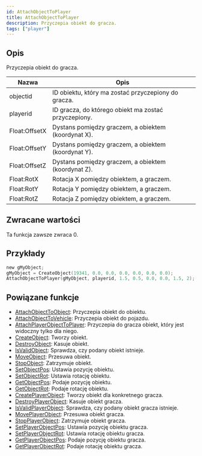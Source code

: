 ```yaml
---
id: AttachObjectToPlayer
title: AttachObjectToPlayer
description: Przyczepia obiekt do gracza.
tags: ["player"]
---
```


## Opis

Przyczepia obiekt do gracza.

| Nazwa         | Opis                                                 |
| ------------- | ---------------------------------------------------- |
| objectid      | ID obiektu, który ma zostać przyczepiony do gracza.  |
| playerid      | ID gracza, do którego obiekt ma zostać przyczepiony. |
| Float:OffsetX | Dystans pomiędzy graczem, a obiektem (koordynat X).  |
| Float:OffsetY | Dystans pomiędzy graczem, a obiektem (koordynat Y).  |
| Float:OffsetZ | Dystans pomiędzy graczem, a obiektem (koordynat Z).  |
| Float:RotX    | Rotacja X pomiędzy obiektem, a graczem.              |
| Float:RotY    | Rotacja Y pomiędzy obiektem, a graczem.              |
| Float:RotZ    | Rotacja Z pomiędzy obiektem, a graczem.              |

## Zwracane wartości

Ta funkcja zawsze zwraca 0.

## Przykłady

```c
new gMyObject;
gMyObject = CreateObject(19341, 0.0, 0.0, 0.0, 0.0, 0.0, 0.0);
AttachObjectToPlayer(gMyObject, playerid, 1.5, 0.5, 0.0, 0.0, 1.5, 2);
```

## Powiązane funkcje

- [AttachObjectToObject](AttachObjectToObject.md): Przyczepia obiekt do obiektu.
- [AttachObjectToVehicle](AttachObjectToVehicle.md): Przyczepia obiekt do pojazdu.
- [AttachPlayerObjectToPlayer](AttachPlayerObjectToPlayer.md): Przyczepia do gracza obiekt, który jest widoczny tylko dla niego.
- [CreateObject](CreateObject.md): Tworzy obiekt.
- [DestroyObject](DestroyObject.md): Kasuje obiekt.
- [IsValidObject](IsValidObject.md): Sprawdza, czy podany obiekt istnieje.
- [MoveObject](MoveObject.md): Przesuwa obiekt.
- [StopObject](StopObject.md): Zatrzymuje obiekt.
- [SetObjectPos](SetObjectPos.md): Ustawia pozycję obiektu.
- [SetObjectRot](SetObjectRot.md): Ustawia rotację obiektu.
- [GetObjectPos](GetObjectPos.md): Podaje pozycję obiektu.
- [GetObjectRot](GetObjectRot.md): Podaje rotację obiektu.
- [CreatePlayerObject](CreatePlayerObject.md): Tworzy obiekt dla konkretnego gracza.
- [DestroyPlayerObject](DestroyPlayerObject.md): Kasuje obiekt gracza.
- [IsValidPlayerObject](IsValidPlayerObject.md): Sprawdza, czy podany obiekt gracza istnieje.
- [MovePlayerObject](MovePlayerObject.md): Przesuwa obiekt gracza.
- [StopPlayerObject](StopPlayerObject.md): Zatrzymuje obiekt gracza.
- [SetPlayerObjectPos](SetPlayerObjectPos.md): Ustawia pozycję obiektu gracza.
- [SetPlayerObjectRot](SetPlayerObjectRot.md): Ustawia rotację obiektu gracza.
- [GetPlayerObjectPos](GetPlayerObjectPos.md): Podaje pozycję obiektu gracza.
- [GetPlayerObjectRot](GetPlayerObjectRot.md): Podaje rotację obiektu gracza.

